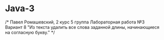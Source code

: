 # Java-3
/*
 Павел Ромашевский, 2 курс 5 группа
 Лабораторная работа №3
 Вариант 8
 "Из текста удалить все слова заданной длины, начинающиеся на согласную букву."
  */
